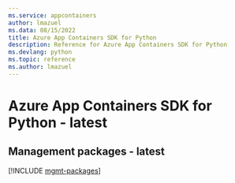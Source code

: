 ```yaml
---
ms.service: appcontainers
author: lmazuel
ms.data: 08/15/2022
title: Azure App Containers SDK for Python
description: Reference for Azure App Containers SDK for Python
ms.devlang: python
ms.topic: reference
ms.author: lmazuel
---
```

# Azure App Containers SDK for Python - latest

## Management packages - latest
[!INCLUDE [mgmt-packages](app-containers-mgmt-index.md)]